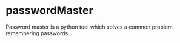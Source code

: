 # passwordMaster
Password master is a python tool which solves a common problem, remembering passwords.
